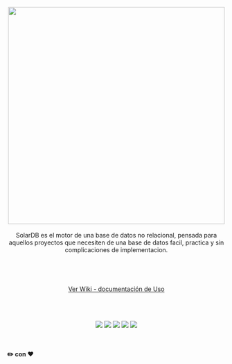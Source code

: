 



<p align="center">
  <img width="500" src="https://github.com/gusgeek/SolarDB-Core/blob/main/logo.svg">
  <br>
  <br>
  SolarDB es el motor de una base de datos no relacional, pensada para aquellos proyectos que necesiten de una base de datos facil, practica y sin complicaciones de implementacion.
</p>


#

<p align="center">
  <br><br>
  <a href="https://github.com/gusgeek/SolarDB-Core/wiki">Ver Wiki - documentación de Uso</a>
  <br><br>
</p>




<p align="center">
  <br>
  <bR>
    <img src="https://img.shields.io/github/downloads/gusgeek/SolarDB-Core/total">  
    <img src="https://img.shields.io/github/v/release/gusgeek/SolarDB-Core">  
    <img src="https://img.shields.io/github/release-date/gusgeek/SolarDB-Core">  
    <img src="https://img.shields.io/github/languages/code-size/gusgeek/SolarDB-Core">
    <img src="https://img.shields.io/npm/dt/solardb-core?label=NPM%20Downloads">
    
  <br><br>
  <strong>:pencil2: con :heart:</strong>
</p>
